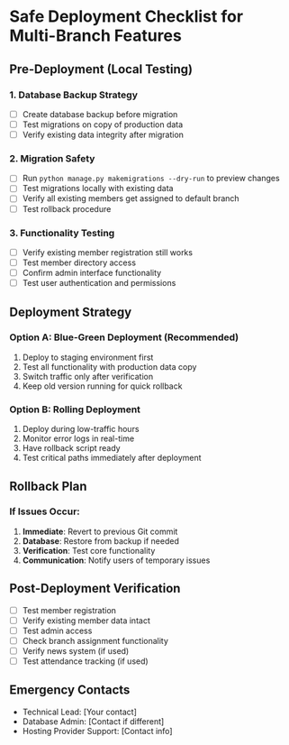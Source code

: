 # Safe Deployment Checklist for Multi-Branch Features

## Pre-Deployment (Local Testing)

### 1. Database Backup Strategy
- [ ] Create database backup before migration
- [ ] Test migrations on copy of production data
- [ ] Verify existing data integrity after migration

### 2. Migration Safety
- [ ] Run `python manage.py makemigrations --dry-run` to preview changes
- [ ] Test migrations locally with existing data
- [ ] Verify all existing members get assigned to default branch
- [ ] Test rollback procedure

### 3. Functionality Testing
- [ ] Verify existing member registration still works
- [ ] Test member directory access
- [ ] Confirm admin interface functionality
- [ ] Test user authentication and permissions

## Deployment Strategy

### Option A: Blue-Green Deployment (Recommended)
1. Deploy to staging environment first
2. Test all functionality with production data copy
3. Switch traffic only after verification
4. Keep old version running for quick rollback

### Option B: Rolling Deployment
1. Deploy during low-traffic hours
2. Monitor error logs in real-time
3. Have rollback script ready
4. Test critical paths immediately after deployment

## Rollback Plan

### If Issues Occur:
1. **Immediate**: Revert to previous Git commit
2. **Database**: Restore from backup if needed
3. **Verification**: Test core functionality
4. **Communication**: Notify users of temporary issues

## Post-Deployment Verification

- [ ] Test member registration
- [ ] Verify existing member data intact
- [ ] Test admin access
- [ ] Check branch assignment functionality
- [ ] Verify news system (if used)
- [ ] Test attendance tracking (if used)

## Emergency Contacts
- Technical Lead: [Your contact]
- Database Admin: [Contact if different]
- Hosting Provider Support: [Contact info]
